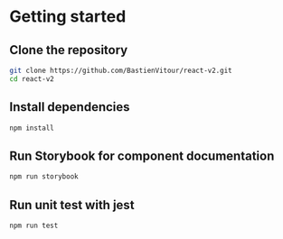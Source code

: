 # Getting started

## Clone the repository

```bash
git clone https://github.com/BastienVitour/react-v2.git
cd react-v2
```

## Install dependencies
```bash
npm install
```

## Run Storybook for component documentation
```bash
npm run storybook
```

## Run unit test with jest
```bash
npm run test
```
